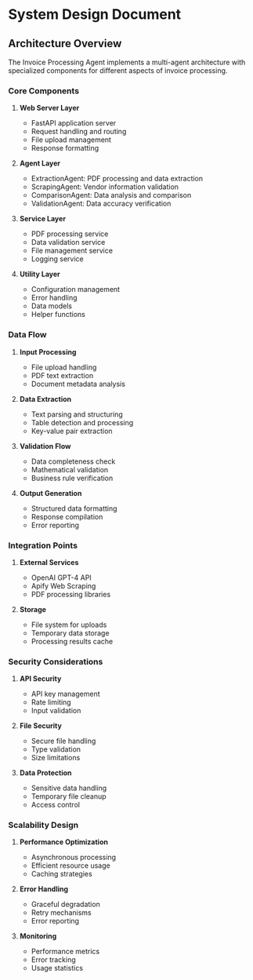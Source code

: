 # System Design Document

## Architecture Overview

The Invoice Processing Agent implements a multi-agent architecture with specialized components for different aspects of invoice processing.

### Core Components

1. **Web Server Layer**
   - FastAPI application server
   - Request handling and routing
   - File upload management
   - Response formatting

2. **Agent Layer**
   - ExtractionAgent: PDF processing and data extraction
   - ScrapingAgent: Vendor information validation
   - ComparisonAgent: Data analysis and comparison
   - ValidationAgent: Data accuracy verification

3. **Service Layer**
   - PDF processing service
   - Data validation service
   - File management service
   - Logging service

4. **Utility Layer**
   - Configuration management
   - Error handling
   - Data models
   - Helper functions

### Data Flow

1. **Input Processing**
   - File upload handling
   - PDF text extraction
   - Document metadata analysis

2. **Data Extraction**
   - Text parsing and structuring
   - Table detection and processing
   - Key-value pair extraction

3. **Validation Flow**
   - Data completeness check
   - Mathematical validation
   - Business rule verification

4. **Output Generation**
   - Structured data formatting
   - Response compilation
   - Error reporting

### Integration Points

1. **External Services**
   - OpenAI GPT-4 API
   - Apify Web Scraping
   - PDF processing libraries

2. **Storage**
   - File system for uploads
   - Temporary data storage
   - Processing results cache

### Security Considerations

1. **API Security**
   - API key management
   - Rate limiting
   - Input validation

2. **File Security**
   - Secure file handling
   - Type validation
   - Size limitations

3. **Data Protection**
   - Sensitive data handling
   - Temporary file cleanup
   - Access control

### Scalability Design

1. **Performance Optimization**
   - Asynchronous processing
   - Efficient resource usage
   - Caching strategies

2. **Error Handling**
   - Graceful degradation
   - Retry mechanisms
   - Error reporting

3. **Monitoring**
   - Performance metrics
   - Error tracking
   - Usage statistics
